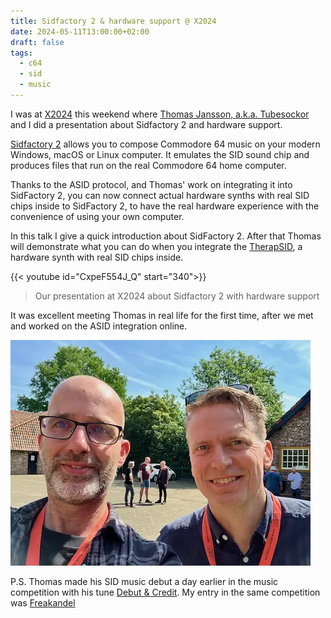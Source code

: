 ```yaml
---
title: Sidfactory 2 & hardware support @ X2024
date: 2024-05-11T13:00:00+02:00
draft: false
tags:
  - c64
  - sid
  - music
---
```


I was at [X2024](https://xparty.net/) this weekend where [Thomas Jansson, a.k.a. Tubesockor](https://www.facebook.com/tubesockor)
and I
did a presentation about Sidfactory 2 and hardware support.

[Sidfactory 2](https://github.com/Chordian/sidfactory2) allows you to compose Commodore 64 music on your modern Windows, macOS or Linux computer. It emulates the SID sound
chip and produces files that run on the real Commodore 64 home computer.

Thanks to the ASID protocol, and Thomas' work on integrating it into SidFactory 2, you can now connect actual hardware synths with
real SID chips inside to SidFactory 2, to have the real hardware experience with the convenience of using your own computer.

In this talk I give a quick introduction about SidFactory 2. After that Thomas will demonstrate what you can do when you integrate
the [TherapSID](https://www.twistedelectrons.com/therapsid), a hardware synth with real SID chips inside.

{{< youtube id="CxpeF554J_Q" start="340">}}

> Our presentation at X2024 about Sidfactory 2 with hardware support

It was excellent meeting Thomas in real life for the first time, after we met and worked on the ASID integration online.

![Me with Thomas Jansson](thomasj.webp)

P.S. Thomas made his SID music debut a day earlier in the music competition with his tune [Debut & Credit](https://www.youtube.com/watch?v=epV3E-SMEnw). My entry in the same competition was [Freakandel](/posts/freakandel)
